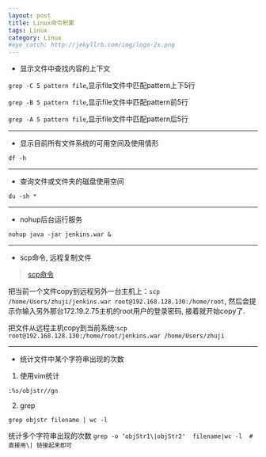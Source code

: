```yaml
---
layout: post
title: Linux命令积累
tags: Linux
category: Linux
#eye_catch: http://jekyllrb.com/img/logo-2x.png
---
```


- 显示文件中查找内容的上下文

`grep -C 5 pattern file`,显示file文件中匹配pattern上下5行

`grep -B 5 pattern file`,显示file文件中匹配pattern前5行

`grep -A 5 pattern file`,显示file文件中匹配pattern后5行

----------

<!--more-->
<!--more-->

- 显示目前所有文件系统的可用空间及使用情形

`df -h`

----------

- 查询文件或文件夹的磁盘使用空间

`du -sh *`

----------

- nohup后台运行服务

`nohup java -jar jenkins.war &`

----------

- scp命令, 远程复制文件

> [scp命令](http://www.cnblogs.com/hitwtx/archive/2011/11/16/2251254.html)

把当前一个文件copy到远程另外一台主机上：`scp /home/Users/zhuji/jenkins.war root@192.168.128.130:/home/root`, 然后会提示你输入另外那台172.19.2.75主机的root用户的登录密码, 接着就开始copy了.

把文件从远程主机copy到当前系统:`scp root@192.168.128.130:/home/root/jenkins.war /home/Users/zhuji`

----------

- 统计文件中某个字符串出现的次数

1. 使用vim统计

`:%s/objstr//gn`

2. grep

`grep objstr filename | wc -l`

统计多个字符串出现的次数 `grep -o ‘objStr1\|objStr2'  filename|wc -l  #直接用\| 链接起来即可`